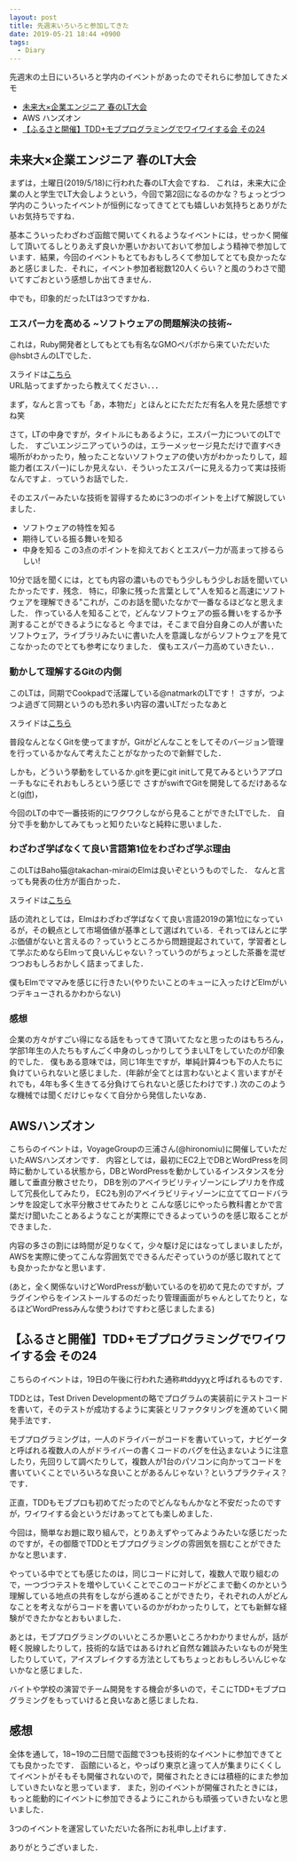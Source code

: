 ```yaml
---
layout: post
title: 先週末いろいろと参加してきた
date: 2019-05-21 18:44 +0900
tags:
  - Diary
---
```


先週末の土日にいろいろと学内のイベントがあったのでそれらに参加してきたメモ
- [未来大×企業エンジニア 春のLT大会](https://fun.connpass.com/event/127784/)
- AWS ハンズオン
- [【ふるさと開催】TDD+モブプログラミングでワイワイする会 その24](https://tddyyx.connpass.com/event/128503/)

## 未来大×企業エンジニア 春のLT大会
まずは，土曜日(2019/5/18)に行われた春のLT大会ですね．
これは，未来大に企業の人と学生でLT大会しようという，今回で第2回になるのかな？ちょっとづつ学内のこういったイベントが恒例になってきてとても嬉しいお気持ちとありがたいお気持ちですね．

基本こういったわざわざ函館で開いてくれるようなイベントには，せっかく開催して頂いてるしとりあえず良いか悪いかおいておいて参加しよう精神で参加しています．結果，今回のイベントもとてもおもしろくて参加してとても良かったなあと感じました．それに，イベント参加者総数120人くらい？と風のうわさで聞いてすごおという感想しか出てきません．

中でも，印象的だったLTは3つですかね．

### エスパー力を高める ~ソフトウェアの問題解決の技術~
これは，Ruby開発者としてもとても有名なGMOペパボから来ていただいた@hsbtさんのLTでした．

スライドは[こちら](https://speakerdeck.com/hsbt/how-to-become-the-psychic?slide=9)\
URL貼ってまずかったら教えてください．．．

まず，なんと言っても「あ，本物だ」とほんとにただただ有名人を見た感想ですね笑

さて，LTの中身ですが，タイトルにもあるように，エスパー力についてのLTでした．
すごいエンジニアっていうのは，エラーメッセージ見ただけで直すべき場所がわかったり，触ったことないソフトウェアの使い方がわかったりして，超能力者(エスパー)にしか見えない．そういったエスパーに見える力って実は技術なんですよ．っていうお話でした．

そのエスパーみたいな技術を習得するために3つのポイントを上げて解説していました．
- ソフトウェアの特性を知る
- 期待している振る舞いを知る
- 中身を知る
この3点のポイントを抑えておくとエスパー力が高まって捗るらしい!

10分で話を聞くには，とても内容の濃いものでもう少しもう少しお話を聞いていたかったです．残念．
特に，印象に残った言葉として"人を知ると高速にソフトウェアを理解できる"これが，このお話を聞いたなかで一番なるほどなと思えました．
作っている人を知ることで，どんなソフトウェアの振る舞いをするか予測することができるようになると
今までは，そこまで自分自身この人が書いたソフトウェア，ライブラリみたいに書いた人を意識しながらソフトウェアを見てこなかったのでとても参考になりました．
僕もエスパー力高めていきたい．．

### 動かして理解するGitの内側
このLTは，同期でCookpadで活躍している@natmarkのLTです！
さすが，つよつよ過ぎて同期というのも恐れ多い内容の濃いLTだったなあと

スライドは[こちら](https://speakerdeck.com/natmark/dong-kasiteli-jie-surugitfalsenei-ce)

普段なんとなくGitを使ってますが，Gitがどんなことをしてそのバージョン管理を行っているかなんて考えたことがなかったので新鮮でした．

しかも，どういう挙動をしているか.gitを更にgit initして見てみるというアプローチもなにそれおもしろという感じで
さすがswiftでGitを開発してるだけあるなと([gift](https://github.com/natmark/Gift))，

今回のLTの中で一番技術的にワクワクしながら見ることができたLTでした．
自分で手を動かしてみてもっと知りたいなと純粋に思いました．

### わざわざ学ばなくて良い言語第1位をわざわざ学ぶ理由
このLTはBaho猫@takachan-miraiのElmは良いぞというものでした．
なんと言っても発表の仕方が面白かった．

スライドは[こちら](https://speakerdeck.com/baho/wazawazaxue-banakuteliang-iyan-yu-di-1wei-wowazawazaxue-buli-you)

話の流れとしては，Elmはわざわざ学ばなくて良い言語2019の第1位になっているが，その観点として市場価値が基準として選ばれている．それってほんとに学ぶ価値がないと言えるの？っていうところから問題提起されていて，学習者として学ぶためならElmって良いんじゃない？っていうのがちょっとした茶番を混ぜつつおもしろおかしく詰まってました．

僕もElmでママみを感じに行きたい(やりたいことのキューに入ったけどElmがいつデキューされるかわからない)

### 感想
企業の方々がすごい得になる話をもってきて頂いてたなと思ったのはもちろん，学部1年生の人たちもすんごく中身のしっかりしてうまいLTをしていたのが印象的でした．
僕もある意味では，同じ1年生ですが，単純計算4つも下の人たちに負けていられないと感じました．(年齢が全てとは言わないとよく言いますがそれでも，4年も多く生きてる分負けてられないと感じたわけです．)
次のこのような機械では聞くだけじゃなくて自分から発信したいなあ．

## AWSハンズオン
こちらのイベントは，VoyageGroupの三浦さん(@hironomiu)に開催していただいたAWSハンズオンです．
内容としては，最初にEC2上でDBとWordPressを同時に動かしている状態から，DBとWordPressを動かしているインスタンスを分離して垂直分散させたり，
DBを別のアベイラビリティゾーンにレプリカを作成して冗長化してみたり，
EC2も別のアベイラビリティゾーンに立ててロードバランサを設定して水平分散させてみたりと
こんな感じにやったら教科書とかで言葉だけ聞いたことあるようなことが実際にできるよっていうのを感じ取ることができました．

内容の多さの割には時間が足りなくて，少々駆け足にはなってしまいましたが，AWSを実際に使ってこんな雰囲気でできるんだぞっていうのが感じ取れてとても良かったかなと思います．

(あと，全く関係ないけどWordPressが動いているのを初めて見たのですが，プラグインやらをインストールするのだったり管理画面がちゃんとしてたりと，なるほどWordPressみんな使うわけですわと感じましたまる)

## 【ふるさと開催】TDD+モブプログラミングでワイワイする会 その24

こちらのイベントは，19日の午後に行われた通称#tddyyχと呼ばれるものです．

TDDとは，Test Driven Developmentの略でプログラムの実装前にテストコードを書いて，そのテストが成功するように実装とリファクタリングを進めていく開発手法です．

モブプログラミングは，一人のドライバーがコードを書いていって，ナビゲータと呼ばれる複数人の人がドライバーの書くコードのバグを仕込まないように注意したり，先回りして調べたりして，複数人が1台のパソコンに向かってコードを書いていくことでいろいろな良いことがあるんじゃない？というプラクティス？です．

正直，TDDもモブプロも初めてだったのでどんなもんかなと不安だったのですが，ワイワイする会というだけあってとても楽しめました．

今回は，簡単なお題に取り組んで，とりあえずやってみようみたいな感じだったのですが，その御蔭でTDDとモブプログラミングの雰囲気を掴むことができたかなと思います．

やっている中でとても感じたのは，同じコードに対して，複数人で取り組むので，一つづつテストを増やしていくことでこのコードがどこまで動くのかという理解している地点の共有をしながら進めることができたり，それぞれの人がどんなことを考えながらコードを書いているのかがわかったりして，とても新鮮な経験ができたかなとおもいました．

あとは，モブプログラミングのいいところか悪いところかわかりませんが，話が軽く脱線したりして，技術的な話ではあるけれど自然な雑談みたいなものが発生したりしていて，アイスブレイクする方法としてもちょっとおもしろいんじゃないかなと感じました．

バイトや学校の演習でチーム開発をする機会が多いので，そこにTDD+モブプログラミングをもっていけると良いなあと感じましたね．

## 感想

全体を通して，18~19の二日間で函館で3つも技術的なイベントに参加できてとても良かったです．
函館にいると，やっぱり東京と違って人が集まりにくくしてイベントがそもそも開催されないので，開催されたときには積極的にまた参加していきたいなと思っています．
また，別のイベントが開催されたときには，もっと能動的にイベントに参加できるようにこれからも頑張っていきたいなと思いました．

3つのイベントを運営していただいた各所にお礼申し上げます．

ありがとうございました．

